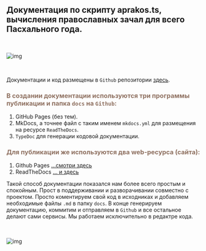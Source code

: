 ## Документация по скрипту aprakos.ts,<br>вычисления православных зачал для всего Пасхального года.

<br>

![img](https://4.bp.blogspot.com/-YwQ8PL9Ml_g/Xc6ViMiv96I/AAAAAAAAEl0/21Cl0nIvEW0bAW5KQfAFevmbZUashMVDwCK4BGAYYCw/s1600/Group%2B2.png)

<br>

Документации и код размещены в `Github` репозитории [здесь](https://github.com/a374ru/aprakos-ts.git).



### <span style="color: #8F7161;">В создании документации используются три программы публикации и папка `docs` на `Github`:

1. GitHub Pages (без тем).
1. MkDocs, а точнее файл с таким именем `mkdocs.yml` для размещения на ресурсе `ReadTheDocs`.
1. `TypeDoc` для генерации кодовой документации.

### <span style="color: #8F7161;">Для публикации же используются два web-ресурса  (сайта):

1. Github Pages […смотри здесь](https://a374ru.github.io/aprakos-ts/)
2. ReadTheDocs [… и здесь ](aprakos-ts.readthedocs.io)
   
Такой способ документации показался нам более всего простым и спокойным. Прост в поддерживании и разворачивании совместно с проектом. 
Просто коментируем свой код в исходниках и добавляем необходимые файлы `.md` в папку `docs`.
В конце генерируем документацию, коммитим и отправляем в `Github` и все остальное делают сами сервисы. Мы работаем исключительно в редактре кода.

<br><br>
![img](https://1.bp.blogspot.com/-wFaMiAHx-Y8/YG3EaVrCDFI/AAAAAAAAGZY/IYjO6zFHW5wjj4I_HrssCIShQpMxWMHlgCLcBGAsYHQ/s800/IMG_2094.PNG)


